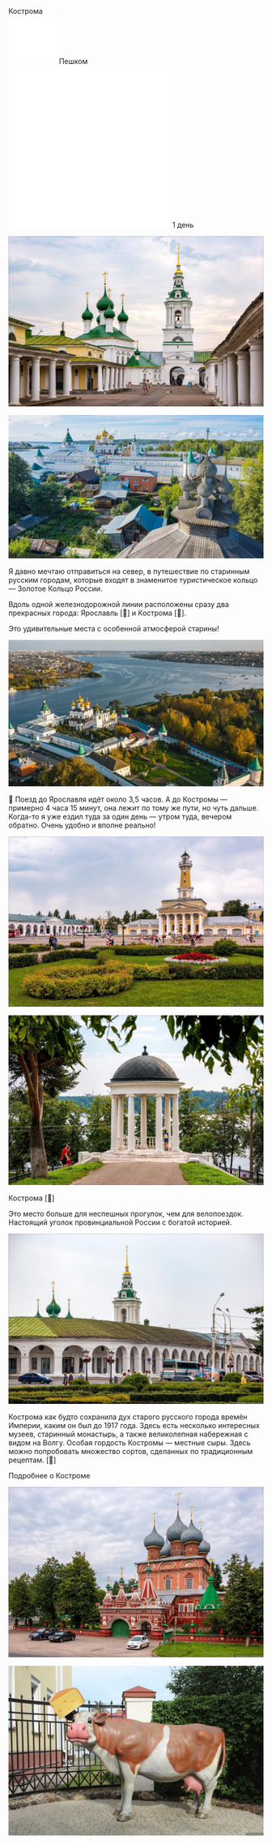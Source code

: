 
<link rel="stylesheet" href="../assets-custom/css/style-markdown.css">
<div class="cover-container" style="background-image: url('kostroma.jpg'); background-position-y: 30%;">
	<div class="cover-text">
		<div class="cover-title">
            Кострома
        </div>
		<div class="cover-description">
			<div>
                <img class="cover-icon" src="../assets-custom/icon-footsteps.png" loading="lazy" alt="" />
                <span>Пешком</span>
            </div>
            <div>
                <img class="cover-icon" loading="lazy" src="../assets-custom/icon-time.png" alt=""  />
                <span>1 день</span>
            </div>
		</div>
	</div>
</div>

<div id="map"></div>



![imgs/photo_2025-03-14 19.00.42.jpeg](imgs/photo_2025-03-14%2019.00.42.jpeg)

![imgs/photo_2025-03-14 19.00.36.jpeg](imgs/photo_2025-03-14%2019.00.36.jpeg)


Я давно мечтаю отправиться на север, в путешествие по старинным русским городам, которые входят в знаменитое туристическое кольцо — Золотое Кольцо России.

Вдоль одной железнодорожной линии расположены сразу два прекрасных города: Ярославль [🐻] и Кострома [🧀].

Это удивительные места с особенной атмосферой старины!

![imgs/photo_2025-03-14 19.00.41.jpeg](imgs/photo_2025-03-14%2019.00.41.jpeg)

🚂 Поезд до Ярославля идёт около 3,5 часов.
А до Костромы — примерно 4 часа 15 минут, она лежит по тому же пути, но чуть дальше.
Когда-то я уже ездил туда за один день — утром туда, вечером обратно. Очень удобно и вполне реально!

![imgs/photo_2025-03-14 19.00.35.jpeg](imgs/photo_2025-03-14%2019.00.35.jpeg)

![imgs/photo_2025-03-14 19.00.38.jpeg](imgs/photo_2025-03-14%2019.00.38.jpeg)


Кострома [🧀]

Это место больше для неспешных прогулок, чем для велопоездок.
Настоящий уголок провинциальной России с богатой историей.


![imgs/photo_2025-03-14 19.00.37.jpeg](imgs/photo_2025-03-14%2019.00.37.jpeg)

Кострома как будто сохранила дух старого русского города времён Империи, каким он был до 1917 года.
Здесь есть несколько интересных музеев, старинный монастырь, а также великолепная набережная с видом на Волгу.
Особая гордость Костромы — местные сыры. Здесь можно попробовать множество сортов, сделанных по традиционным рецептам.
[🧀]

Подробнее о Костроме

![imgs/photo_2025-03-14 19.00.39.jpeg](imgs/photo_2025-03-14%2019.00.39.jpeg)

![imgs/photo_2025-03-14 19.00.43.jpeg](imgs/photo_2025-03-14%2019.00.43.jpeg)













<link href="https://api.mapbox.com/mapbox-gl-js/v3.10.0/mapbox-gl.css" rel="stylesheet">
<script src="https://api.mapbox.com/mapbox-gl-js/v3.10.0/mapbox-gl.js"></script>
<script src="https://cdn.jsdelivr.net/npm/js-yaml@4.1.0/dist/js-yaml.min.js"></script>
<script src="../assets-custom/js/cozy-journey.js"></script>
<script>architectMap({
    tracks: [
        {path: 'kostroma-bus.gpx', color: 'blue'},
        {path: 'kostroma-hike.gpx'},
        {path: 'kostroma-sloboda-hike.gpx'}],
    points: 'points.yaml',
    zoom: 5.4,
    center: [39.09734, 56.41638],
    fitDuration: 12000,
    fitMaxzoom: 12.1
});
</script>